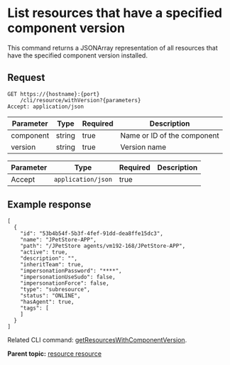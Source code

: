 # List resources that have a specified component version

This command returns a JSONArray representation of all resources that have the specified component version installed.

## Request

```
GET https://{hostname}:{port}
    /cli/resource/withVersion?{parameters}
Accept: application/json

```

|Parameter|Type|Required|Description|
|---------|----|--------|-----------|
|component|string|true|Name or ID of the component|
|version|string|true|Version name|

|Parameter|Type|Required|Description|
|---------|----|--------|-----------|
|Accept|`application/json`|true| |

## Example response

```
[
  {
    "id": "53b4b54f-5b3f-4fef-91dd-dea8ffe15dc3",
    "name": "JPetStore-APP",
    "path": "/JPetStore agents/vm192-168/JPetStore-APP",
    "active": true,
    "description": "",
    "inheritTeam": true,
    "impersonationPassword": "****",
    "impersonationUseSudo": false,
    "impersonationForce": false,
    "type": "subresource",
    "status": "ONLINE",
    "hasAgent": true,
    "tags": [
    ]
  }
]
```

Related CLI command: [getResourcesWithComponentVersion](udclient_getresourceswithcomponentversion.md).

**Parent topic:** [resource resource](../../com.udeploy.api.doc/topics/rest_cli_resource.md)

